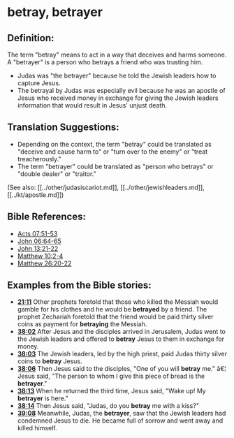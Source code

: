 # betray, betrayer #

## Definition: ##

The term "betray" means to act in a way that deceives and harms someone. A "betrayer" is a person who betrays a friend who was trusting him.

* Judas was "the betrayer" because he told the Jewish leaders how to capture Jesus.
* The betrayal by Judas was especially evil because he was an apostle of Jesus who received money in exchange for giving the Jewish leaders information that would result in Jesus' unjust death.

## Translation Suggestions: ##

* Depending on the context, the term "betray" could be translated as "deceive and cause harm to" or "turn over to the enemy" or "treat treacherously."
* The term "betrayer" could be translated as "person who betrays" or "double dealer" or "traitor."

(See also: [[../other/judasiscariot.md]], [[../other/jewishleaders.md]], [[../kt/apostle.md]])

## Bible References: ##

* [Acts 07:51-53](en/tn/act/help/07/51)
* [John 06:64-65](en/tn/jhn/help/06/64)
* [John 13:21-22](en/tn/jhn/help/13/21)
* [Matthew 10:2-4](en/tn/mat/help/10/02)
* [Matthew 26:20-22](en/tn/mat/help/26/20)

## Examples from the Bible stories: ##

* __[21:11](en/tn/obs/help/21/11)__ Other prophets foretold that those who killed the Messiah would gamble for his clothes and he would be __betrayed__  by a friend. The prophet Zechariah foretold that the friend would be paid thirty silver coins as payment for __betraying__  the Messiah.
* __[38:02](en/tn/obs/help/38/02)__ After Jesus and the disciples arrived in Jerusalem, Judas went to the Jewish leaders and offered to __betray__  Jesus to them in exchange for money.
* __[38:03](en/tn/obs/help/38/03)__ The Jewish leaders, led by the high priest, paid Judas thirty silver coins to __betray__  Jesus.
* __[38:06](en/tn/obs/help/38/06)__ Then Jesus said to the disciples, "One of you will __betray__  me." â€¦ Jesus said, "The person to whom I give this piece of bread is the __betrayer__."
* __[38:13](en/tn/obs/help/38/13)__ When he returned the third time, Jesus said, "Wake up! My __betrayer__  is here."
* __[38:14](en/tn/obs/help/38/14)__ Then Jesus said, "Judas, do you __betray__  me with a kiss?"
* __[39:08](en/tn/obs/help/39/08)__ Meanwhile, Judas, the __betrayer__, saw that the Jewish leaders had condemned Jesus to die. He became full of sorrow and went away and killed himself.